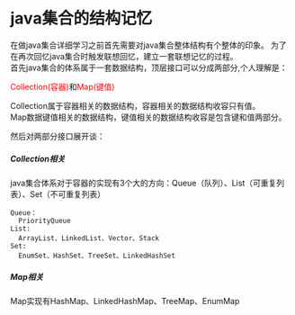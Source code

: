 # java集合的结构记忆  
  在做java集合详细学习之前首先需要对java集合整体结构有个整体的印象。
  为了在再次回忆java集合时触发联想回忆，建立一套联想记忆的过程。  
  首先java集合的体系属于一套数据结构，顶层接口可以分成两部分,个人理解是：  
  
  <font color=red>Collection(容器)</font>和<font color=red>Map(键值)</font>  
  
  Collection属于容器相关的数据结构，容器相关的数据结构收容只有值。  
  Map数据键值相关的数据结构，键值相关的数据结构收容是包含键和值两部分。  
  
  然后对两部分接口展开谈：
  
##### Collection相关
  java集合体系对于容器的实现有3个大的方向：Queue（队列）、List（可重复列表）、Set（不可重复列表）  
  ```
  Queue：  
    PriorityQueue  
  List:
    ArrayList、LinkedList、Vector、Stack
  Set:
    EnumSet、HashSet、TreeSet、LinkedHashSet
  ```
  
##### Map相关
  Map实现有HashMap、LinkedHashMap、TreeMap、EnumMap